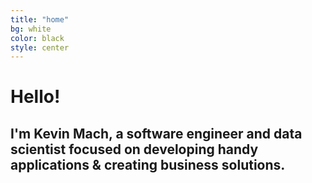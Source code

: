 ```yaml
---
title: "home"
bg: white
color: black
style: center
---
```


<h1 class="intro__hello">Hello!
  <span class="emoji wave-hand animated"></span>
</h1>

  <h2 class="intro__tagline">I'm
    <span class="name">Kevin Mach</span>, a software engineer and data scientist focused on developing handy applications &amp; creating business solutions.
    <span class="emoji technologist"></span>
  </h2>
